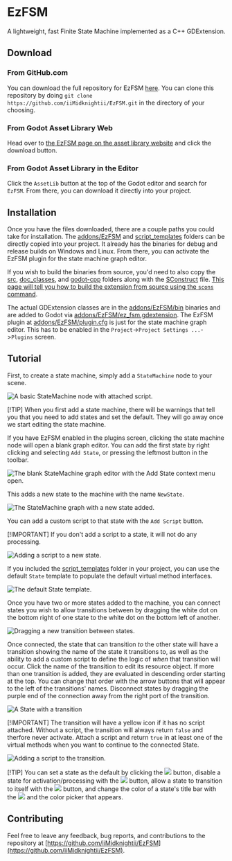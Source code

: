 # EzFSM
 A lightweight, fast Finite State Machine implemented as a C++ GDExtension.

 ## Download
 ### From GitHub.com
 You can download the full repository for EzFSM [here](https://github.com/iiMidknightii/EzFSM).  You can clone this repository by doing `git clone https://github.com/iiMidknightii/EzFSM.git` in the directory of your choosing.

 ### From Godot Asset Library Web
 Head over to [the EzFSM page on the asset library website](https://godotengine.org/asset-library/asset) and click the download button.

 ### From Godot Asset Library in the Editor
 Click the `AssetLib` button at the top of the Godot editor and search for `EzFSM`.  From there, you can download it directly into your project.

 ## Installation
 Once you have the files downloaded, there are a couple paths you could take for installation.  The [addons/EzFSM](addons/EzFsm/) and [script_templates](./script_templates/) folders can be directly copied into your project.  It already has the binaries for debug and release builds on Windows and Linux.  From there, you can activate the EzFSM plugin for the state machine graph editor.  
 
 If you wish to build the binaries from source, you'd need to also copy the [src](./src/), [doc_classes](./doc_classes/), and [godot-cpp](./godot-cpp/) folders along with the [SConstruct](./Sconstruct) file.  [This page will tell you how to build the extension from source using the `scons` command](https://docs.godotengine.org/en/stable/tutorials/scripting/gdextension/gdextension_cpp_example.html).

The actual GDExtension classes are in the [addons/EzFSM/bin]() binaries and are added to Godot via [addons/EzFSM/ez_fsm.gdextension]().  The EzFSM plugin at [addons/EzFSM/plugin.cfg]() is just for the state machine graph editor.  This has to be enabled in the `Project`->`Project Settings ...`->`Plugins` screen.

## Tutorial
First, to create a state machine, simply add a `StateMachine` node to your scene.

![A basic StateMachine node with attached script.](screenshots/state_machine_node.png)

[!TIP] 
When you first add a state machine, there will be warnings that tell you that you need to add states and set the default.  They will go away once we start editing the state machine.

If you have EzFSM enabled in the plugins screen, clicking the state machine node will open a blank graph editor.  You can add the first state by right clicking and selecting `Add State`, or pressing the leftmost button in the toolbar.

![The blank StateMachine graph editor with the `Add State` context menu open.](screenshots/blank_graph_editor.png)

This adds a new state to the machine with the name `NewState`.

![The StateMachine graph with a new state added.](screenshots/newly_added_state.png)

You can add a custom script to that state with the `Add Script` button.

[!IMPORTANT]
If you don't add a script to a state, it will not do any processing.

![Adding a script to a new state.](screenshots/adding_state_script.png)

If you included the [script_templates]() folder in your project, you can use the default `State` template to populate the default virtual method interfaces.

![The default State template.](screenshots/state_template.png)

Once you have two or more states added to the machine, you can connect states you wish to allow transitions between by dragging the white dot on the bottom right of one state to the white dot on the bottom left of another.

![Dragging a new transition between states.](screenshots/dragging_conection.png)

Once connected, the state that can transition *to* the other state will have a transition showing the name of the state it transitions to, as well as the ability to add a custom script to define the logic of *when* that transition will occur.  Click the name of the transition to edit its resource object.  If more than one transition is added, they are evaluated in descending order starting at the top.  You can change that order with the arrow buttons that will appear to the left of the transitions' names.  Disconnect states by dragging the purple end of the connection away from the right port of the transition.

![A State with a transition](screenshots/transition.png)

[!IMPORTANT]
The transition will have a yellow icon if it has no script attached.  Without a script, the transition will always return `false` and therfore never activate.  Attach a script and return `true` in at least one of the virtual methods when you want to continue to the connected State.

![Adding a script to the transition.](screenshots/adding_transition_script.png)

[!TIP]
You can set a state as the default by clicking the ![](addons/EzFsm/icons/DefaultState.svg) button, disable a state for activation/processing with the ![](addons/EzFsm/icons/DisabledState.svg) button, allow a state to transition to itself with the ![](addons/EzFsm/icons/SelfConnect.svg) button, and change the color of a state's title bar with the ![](addons/EzFsm/icons/ColorPick.svg) and the color picker that appears.

## Contributing
Feel free to leave any feedback, bug reports, and contributions to the repository at [https://github.com/iiMidknightii/EzFSM](https://github.com/iiMidknightii/EzFSM).